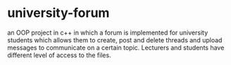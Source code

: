 # university-forum
an OOP project in c++ in which a forum is implemented for university students which allows them to create, post and delete threads and upload messages to communicate on a certain topic. Lecturers and students have different level of access to the files.
